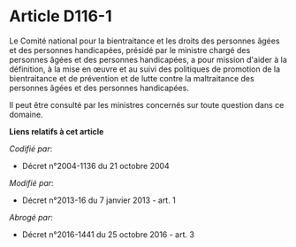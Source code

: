 # Article D116-1

Le Comité national pour la bientraitance et les droits des personnes âgées et des personnes handicapées, présidé par le
ministre chargé des personnes âgées et des personnes handicapées, a pour mission d'aider à la définition, à la mise en œuvre
et au suivi des politiques de promotion de la bientraitance et de prévention et de lutte contre la maltraitance des personnes
âgées et des personnes handicapées.

Il peut être consulté par les ministres concernés sur toute question dans ce domaine.

**Liens relatifs à cet article**

_Codifié par_:

  - Décret n°2004-1136 du 21 octobre 2004

_Modifié par_:

  - Décret n°2013-16 du 7 janvier 2013 - art. 1

_Abrogé par_:

  - Décret n°2016-1441 du 25 octobre 2016 - art. 3
